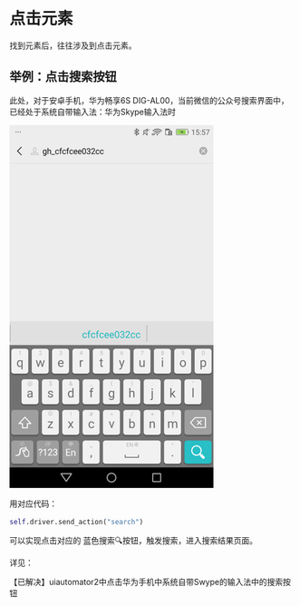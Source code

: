 # 点击元素

找到元素后，往往涉及到点击元素。

## 举例：点击搜索按钮

此处，对于安卓手机，华为畅享6S DIG-AL00，当前微信的公众号搜索界面中，已经处于系统自带输入法：华为Skype输入法时

![android_input_method_search_button](../../assets/img/android_input_method_search_button.png)

用对应代码：

```python
self.driver.send_action("search")
```

可以实现点击对应的 蓝色搜索🔍按钮，触发搜索，进入搜索结果页面。

详见：

【已解决】uiautomator2中点击华为手机中系统自带Swype的输入法中的搜索按钮


